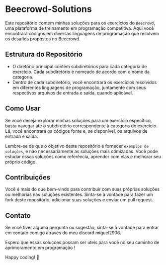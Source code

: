 # Beecrowd-Solutions
Este repositório contém minhas soluções para os exercícios do `Beecrowd`, uma plataforma de treinamento em programação competitiva. Aqui você encontrará códigos em diversas linguagens de programação que resolvem os desafios propostos no Beecrowd.

## Estrutura do Repositório

- O diretório principal contém subdiretórios para cada categoria de exercício. Cada subdiretório é nomeado de acordo com o nome da categoria.
- Dentro de cada subdiretório, você encontrará os exercícios resolvidos em diferentes linguagens de programação, juntamente com seus respectivos arquivos de entrada e saída, quando aplicável.

## Como Usar

Se você deseja explorar minhas soluções para um exercício específico, basta navegar até o subdiretório correspondente à categoria do exercício. Lá, você encontrará os códigos fonte e, se disponível, os arquivos de entrada e saída. 

Lembre-se de que o objetivo deste repositório é fornecer `exemplos de soluções`, e não necessariamente as soluções mais otimizadas. Você pode estudar essas soluções como referência, aprender com elas e melhorar seu próprio código.

## Contribuições

Você é mais do que bem-vindo para contribuir com suas próprias soluções ou melhorias nas soluções existentes. Sinta-se à vontade para fazer um fork deste repositório, adicionar suas soluções e enviar um pull request.

## Contato

Se você tiver alguma pergunta ou sugestão, sinta-se à vontade para entrar em contato comigo através do meu discord miguel2906.

Espero que essas soluções possam ser úteis para você no seu caminho de aprimoramento em programação !

Happy coding! 🚀


